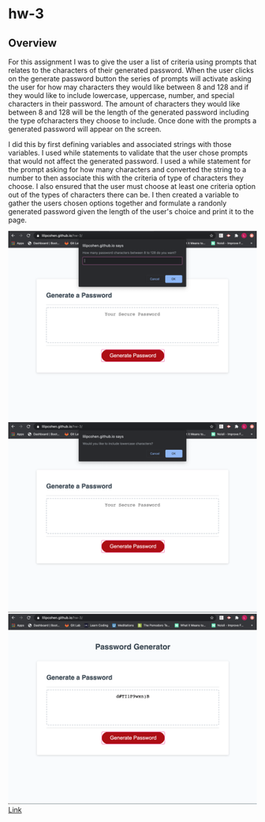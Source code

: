 # hw-3
## Overview
For this assignment I was to give the user a list of criteria using prompts that relates to the characters of their generated password. When the user clicks on the generate password button the series of prompts will activate asking the user for how may characters they would like between 8 and 128 and if they would like to include lowercase, uppercase, number, and special characters in their password. The amount of characters they would like between 8 and 128 will be the length of the generated password including the type ofcharacters they choose to include. Once done with the prompts a generated password will appear on the screen.

I did this by first defining variables and associated strings with those variables. I used while statements to validate that the user chose prompts that would not affect the generated password. I used a while statement for the prompt asking for how many characters and converted the string to a number to then associate this with the criteria of type of characters they choose. I also ensured that the user must choose at least one criteria option out of the types of characters there can be. I then created a variable to gather the users chosen options together and formulate a randonly generated password given the length of the user's choice and print it to the page.

![Image](Assets/Images/image-1.png)
![Image](Assets/Images/image-2.png)
![Image](Assets/Images/image-3.png)
[Link](https://lilipcohen.github.io/hw-3/)